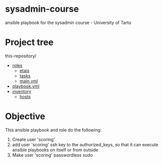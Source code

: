 # sysadmin-course
ansible playbook for the sysadmin course - University of Tartu

# Project tree

this-repository/
 * [roles](ansible/roles)
   * [etais](ansible/roles/etais)
   * [tasks](ansible/roles/etais/tasks)
   * [main.yml](ansible/roles/etais/tasks/main.yml)
 * [playbook.yml](ansible/playbook.yml)
 * [inventory](ansible/inventory)
     * [hosts](ansible/inventory/hosts)
            
# Objective
This ansible playbook and role do the following:
1) Create user 'scoring'
2) add user 'scoring' ssh key to the authorized_keys, so that it can execute ansible playbooks on itself or from outside
3) Make user 'scoring' passwordless sudo
